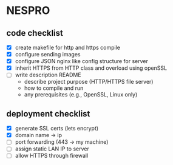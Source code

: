 NESPRO
======

## code checklist
- [x] create makefile for http and https compile
- [x] configure sending images
- [x] configure JSON nginx like config structure for server
- [x] inherit HTTPS from HTTP class and overload using openSSL  
- [ ] write description README
  - describe project purpose (HTTP/HTTPS file server)
  - how to compile and run
  - any prerequisites (e.g., OpenSSL, Linux only)

## deployment checklist
- [x] generate SSL certs (lets encrypt)
- [x] domain name -> ip
- [ ] port forwarding (443 → my machine)
- [ ] assign static LAN IP to server
- [ ] allow HTTPS through firewall
